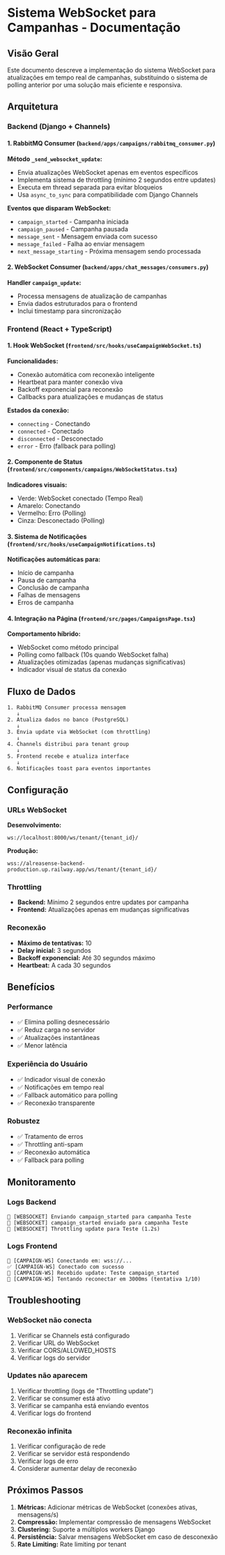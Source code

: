 # Sistema WebSocket para Campanhas - Documentação

## Visão Geral

Este documento descreve a implementação do sistema WebSocket para atualizações em tempo real de campanhas, substituindo o sistema de polling anterior por uma solução mais eficiente e responsiva.

## Arquitetura

### Backend (Django + Channels)

#### 1. RabbitMQ Consumer (`backend/apps/campaigns/rabbitmq_consumer.py`)

**Método `_send_websocket_update`:**
- Envia atualizações WebSocket apenas em eventos específicos
- Implementa sistema de throttling (mínimo 2 segundos entre updates)
- Executa em thread separada para evitar bloqueios
- Usa `async_to_sync` para compatibilidade com Django Channels

**Eventos que disparam WebSocket:**
- `campaign_started` - Campanha iniciada
- `campaign_paused` - Campanha pausada
- `message_sent` - Mensagem enviada com sucesso
- `message_failed` - Falha ao enviar mensagem
- `next_message_starting` - Próxima mensagem sendo processada

#### 2. WebSocket Consumer (`backend/apps/chat_messages/consumers.py`)

**Handler `campaign_update`:**
- Processa mensagens de atualização de campanhas
- Envia dados estruturados para o frontend
- Inclui timestamp para sincronização

### Frontend (React + TypeScript)

#### 1. Hook WebSocket (`frontend/src/hooks/useCampaignWebSocket.ts`)

**Funcionalidades:**
- Conexão automática com reconexão inteligente
- Heartbeat para manter conexão viva
- Backoff exponencial para reconexão
- Callbacks para atualizações e mudanças de status

**Estados da conexão:**
- `connecting` - Conectando
- `connected` - Conectado
- `disconnected` - Desconectado
- `error` - Erro (fallback para polling)

#### 2. Componente de Status (`frontend/src/components/campaigns/WebSocketStatus.tsx`)

**Indicadores visuais:**
- Verde: WebSocket conectado (Tempo Real)
- Amarelo: Conectando
- Vermelho: Erro (Polling)
- Cinza: Desconectado (Polling)

#### 3. Sistema de Notificações (`frontend/src/hooks/useCampaignNotifications.ts`)

**Notificações automáticas para:**
- Início de campanha
- Pausa de campanha
- Conclusão de campanha
- Falhas de mensagens
- Erros de campanha

#### 4. Integração na Página (`frontend/src/pages/CampaignsPage.tsx`)

**Comportamento híbrido:**
- WebSocket como método principal
- Polling como fallback (10s quando WebSocket falha)
- Atualizações otimizadas (apenas mudanças significativas)
- Indicador visual de status da conexão

## Fluxo de Dados

```
1. RabbitMQ Consumer processa mensagem
   ↓
2. Atualiza dados no banco (PostgreSQL)
   ↓
3. Envia update via WebSocket (com throttling)
   ↓
4. Channels distribui para tenant group
   ↓
5. Frontend recebe e atualiza interface
   ↓
6. Notificações toast para eventos importantes
```

## Configuração

### URLs WebSocket

**Desenvolvimento:**
```
ws://localhost:8000/ws/tenant/{tenant_id}/
```

**Produção:**
```
wss://alreasense-backend-production.up.railway.app/ws/tenant/{tenant_id}/
```

### Throttling

- **Backend:** Mínimo 2 segundos entre updates por campanha
- **Frontend:** Atualizações apenas em mudanças significativas

### Reconexão

- **Máximo de tentativas:** 10
- **Delay inicial:** 3 segundos
- **Backoff exponencial:** Até 30 segundos máximo
- **Heartbeat:** A cada 30 segundos

## Benefícios

### Performance
- ✅ Elimina polling desnecessário
- ✅ Reduz carga no servidor
- ✅ Atualizações instantâneas
- ✅ Menor latência

### Experiência do Usuário
- ✅ Indicador visual de conexão
- ✅ Notificações em tempo real
- ✅ Fallback automático para polling
- ✅ Reconexão transparente

### Robustez
- ✅ Tratamento de erros
- ✅ Throttling anti-spam
- ✅ Reconexão automática
- ✅ Fallback para polling

## Monitoramento

### Logs Backend
```
🔧 [WEBSOCKET] Enviando campaign_started para campanha Teste
📡 [WEBSOCKET] campaign_started enviado para campanha Teste
🚫 [WEBSOCKET] Throttling update para Teste (1.2s)
```

### Logs Frontend
```
🔌 [CAMPAIGN-WS] Conectando em: wss://...
✅ [CAMPAIGN-WS] Conectado com sucesso
📡 [CAMPAIGN-WS] Recebido update: Teste campaign_started
🔄 [CAMPAIGN-WS] Tentando reconectar em 3000ms (tentativa 1/10)
```

## Troubleshooting

### WebSocket não conecta
1. Verificar se Channels está configurado
2. Verificar URL do WebSocket
3. Verificar CORS/ALLOWED_HOSTS
4. Verificar logs do servidor

### Updates não aparecem
1. Verificar throttling (logs de "Throttling update")
2. Verificar se consumer está ativo
3. Verificar se campanha está enviando eventos
4. Verificar logs do frontend

### Reconexão infinita
1. Verificar configuração de rede
2. Verificar se servidor está respondendo
3. Verificar logs de erro
4. Considerar aumentar delay de reconexão

## Próximos Passos

1. **Métricas:** Adicionar métricas de WebSocket (conexões ativas, mensagens/s)
2. **Compressão:** Implementar compressão de mensagens WebSocket
3. **Clustering:** Suporte a múltiplos workers Django
4. **Persistência:** Salvar mensagens WebSocket em caso de desconexão
5. **Rate Limiting:** Rate limiting por tenant
